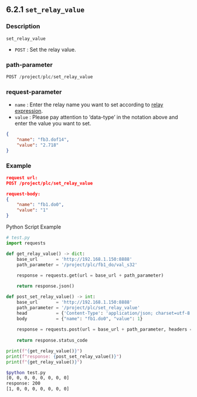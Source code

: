 ﻿## 6.2.1 `set_relay_value`

### Description
`set_relay_value`

- `POST` : Set the relay value.

### path-parameter

```python
POST /project/plc/set_relay_value
```

### request-parameter

- `name` : Enter the relay name you want to set according to [relay expression](https://hrbook-hrc.web.app/#/view/doc-hi6-embedded-plc/english/3-relay/2-relay-expression).
- `value` : Please pay attention to ‘data-type’ in the notation above and enter the value you want to set.
```json
{
	"name": "fb3.dof14",
	"value": "2.718"
}
```

### Example

```json
request url:
POST /project/plc/set_relay_value

request-body:
{
	"name": "fb1.do0",
	"value": "1"
}
```

Python Script Example

```python
# test.py
import requests

def get_relay_value() -> dict:
    base_url       = 'http://192.168.1.150:8888'
    path_parameter = '/project/plc/fb1_do/val_s32'
 
    response = requests.get(url = base_url + path_parameter)

    return response.json()

def post_set_relay_value() -> int:
    base_url       = 'http://192.168.1.150:8888'
    path_parameter = '/project/plc/set_relay_value'
    head           = {'Content-Type': 'application/json; charset=utf-8'}
    body           = {"name": "fb1.do0", "value": 1}
 
    response = requests.post(url = base_url + path_parameter, headers = head, json = body)
 
    return response.status_code

print(f"{get_relay_value()}")
print(f"response: {post_set_relay_value()}")
print(f"{get_relay_value()}")
```
```sh
$python test.py
[0, 0, 0, 0, 0, 0, 0, 0]
response: 200
[1, 0, 0, 0, 0, 0, 0, 0]
```